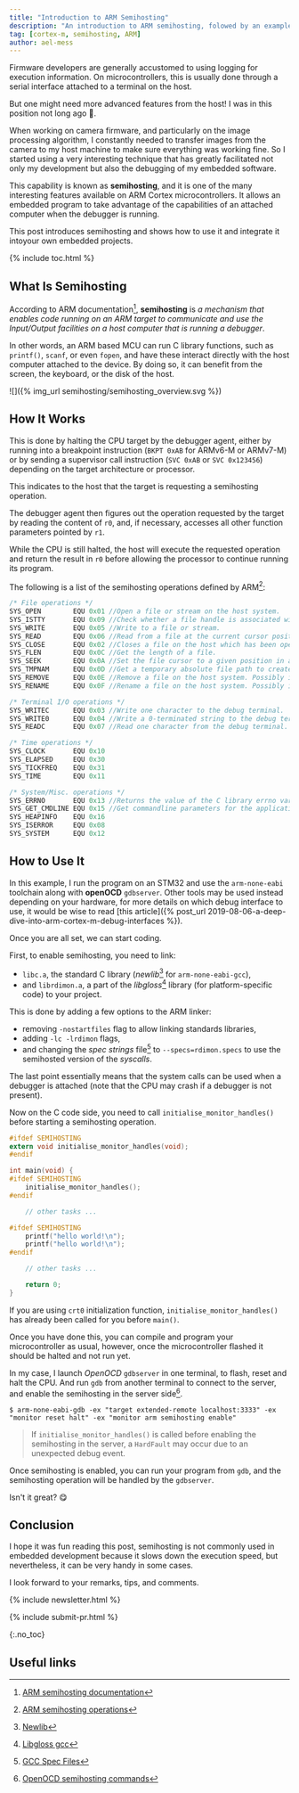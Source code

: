 ```yaml
---
title: "Introduction to ARM Semihosting"
description: "An introduction to ARM semihosting, folowed by an example with OpenOCD and arm-none-eabi toolchain"
tag: [cortex-m, semihosting, ARM]
author: ael-mess
---
```


Firmware developers are generally accustomed to using logging for execution information. On microcontrollers, this is usually done through a serial interface attached to a terminal on the host.

But one might need more advanced features from the host! I was in this position not long ago 🤨.

When working on camera firmware, and particularly on the image processing algorithm, I constantly needed to transfer images from the camera to my host machine to make sure everything was working fine. So I started using a very interesting technique that has greatly facilitated not only my development but also the debugging of my embedded software.

This capability is known as **semihosting**, and it is one of the many interesting features available on ARM Cortex microcontrollers. It allows an embedded program to take advantage of the capabilities of an attached computer when the debugger is running.

<!-- excerpt start -->
This post introduces semihosting and shows how to use it and integrate it intoyour own embedded projects.
<!-- excerpt end -->

{% include toc.html %}

## What Is Semihosting

According to ARM documentation[^1], **semihosting** is _a mechanism that enables code running on an ARM target to communicate and use the Input/Output facilities on a host computer that is running a debugger_.

In other words, an ARM based MCU can run C library functions, such as `printf()`, `scanf`, or even `fopen`, and have these interact directly with the host computer attached to the device. By doing so, it can benefit from the screen, the keyboard, or the disk of the host.

![]({% img_url semihosting/semihosting_overview.svg %})

## How It Works

This is done by halting the CPU target by the debugger agent, either by running into a breakpoint instruction (`BKPT 0xAB`  for ARMv6-M or ARMv7-M) or by sending a supervisor call instruction (`SVC 0xAB` or `SVC 0x123456`) depending on the target architecture or processor.

This indicates to the host that the target is requesting a semihosting operation.

The debugger agent then figures out the operation requested by the target by reading the content of `r0`, and, if necessary, accesses all other function parameters pointed by `r1`.

While the CPU is still halted, the host will execute the requested operation and return the result in `r0` before allowing the processor to continue running its program.

The following is a list of the semihosting operations defined by ARM[^2]:

```c
/* File operations */
SYS_OPEN        EQU 0x01 //Open a file or stream on the host system.
SYS_ISTTY       EQU 0x09 //Check whether a file handle is associated with a file or a stream/terminal such as stdout.
SYS_WRITE       EQU 0x05 //Write to a file or stream.
SYS_READ        EQU 0x06 //Read from a file at the current cursor position.
SYS_CLOSE       EQU 0x02 //Closes a file on the host which has been opened by SYS_OPEN.
SYS_FLEN        EQU 0x0C //Get the length of a file.
SYS_SEEK        EQU 0x0A //Set the file cursor to a given position in a file.
SYS_TMPNAM      EQU 0x0D //Get a temporary absolute file path to create a temporary file.
SYS_REMOVE      EQU 0x0E //Remove a file on the host system. Possibly insecure!
SYS_RENAME      EQU 0x0F //Rename a file on the host system. Possibly insecure!

/* Terminal I/O operations */
SYS_WRITEC      EQU 0x03 //Write one character to the debug terminal.
SYS_WRITE0      EQU 0x04 //Write a 0-terminated string to the debug terminal.
SYS_READC       EQU 0x07 //Read one character from the debug terminal.

/* Time operations */
SYS_CLOCK       EQU 0x10
SYS_ELAPSED     EQU 0x30
SYS_TICKFREQ    EQU 0x31
SYS_TIME        EQU 0x11

/* System/Misc. operations */
SYS_ERRNO       EQU 0x13 //Returns the value of the C library errno variable that is associated with the semihosting implementation.
SYS_GET_CMDLINE EQU 0x15 //Get commandline parameters for the application to run with (argc and argv for main())
SYS_HEAPINFO    EQU 0x16
SYS_ISERROR     EQU 0x08
SYS_SYSTEM      EQU 0x12
```

## How to Use It

In this example, I run the program on an STM32 and use the `arm-none-eabi` toolchain along with **openOCD** `gdbserver`. Other tools may be used instead depending on your hardware, for more details on which debug interface to use, it would be wise to read [this article]({% post_url 2019-08-06-a-deep-dive-into-arm-cortex-m-debug-interfaces %}).

Once you are all set, we can start coding.

First, to enable semihosting, you need to link:
* `libc.a`, the standard C library (*newlib*[^3] for `arm-none-eabi-gcc`),
* and `librdimon.a`, a part of the *libgloss*[^4] library (for platform-specific code) to your project.

This is done by adding a few options to the ARM linker:
* removing `-nostartfiles` flag to allow linking standards libraries,
* adding `-lc -lrdimon` flags,
* and changing the *spec strings* file[^5] to `--specs=rdimon.specs` to use the semihosted version of the *syscalls*.

The last point essentially means that the system calls can be used when a debugger is attached (note that the CPU may crash if a debugger is not present).

Now on the C code side, you need to call `initialise_monitor_handles()` before starting a semihosting operation.

```c
#ifdef SEMIHOSTING
extern void initialise_monitor_handles(void);
#endif

int main(void) {
#ifdef SEMIHOSTING
  	initialise_monitor_handles();
#endif

  	// other tasks ...

#ifdef SEMIHOSTING
    printf("hello world!\n");
    printf("hello world!\n");
#endif

    // other tasks ...

  	return 0;
}
```

If you are using `crt0` initialization function, `initialise_monitor_handles()` has already been called for you before `main()`.

Once you have done this, you can compile and program your microcontroller as usual, however, once the microcontroller flashed it should be halted and not run yet.

In my case, I launch *OpenOCD* `gdbserver` in one terminal, to flash, reset and halt the CPU. And run `gdb` from another terminal to connect to the server, and enable the semihosting in the server side[^6].

```shell
$ arm-none-eabi-gdb -ex "target extended-remote localhost:3333" -ex "monitor reset halt" -ex "monitor arm semihosting enable"
```

> If `initialise_monitor_handles()` is called before enabling the semihosting in the server, a `HardFault` may occur due to an unexpected debug event.

Once semihosting is enabled, you can run your program from `gdb`, and the semihosting operation will be handled by the `gdbserver`.

Isn't it great? 😋

## Conclusion

I hope it was fun reading this post, semihosting is not commonly used in embedded development because it slows down the execution speed, but nevertheless, it can be very handy in some cases.

I look forward to your remarks, tips, and comments.

<!-- Interrupt Keep START -->
{% include newsletter.html %}

{% include submit-pr.html %}
<!-- Interrupt Keep END -->

{:.no_toc}

## Useful links

<!-- prettier-ignore-start -->
[^1]: [ARM semihosting documentation](https://developer.arm.com/documentation/dui0471/i/semihosting/what-is-semihosting-?lang=en)
[^2]: [ARM semihosting operations](https://developer.arm.com/documentation/dui0471/i/semihosting/semihosting-operations?lang=en)
[^3]: [Newlib](https://www.embedded.com/embedding-with-gnu-newlib/)
[^4]: [Libgloss gcc](https://sca.uwaterloo.ca/coldfire/gcc-doc/docs/porting_1.html)
[^5]: [GCC Spec Files](https://gcc.gnu.org/onlinedocs/gcc/Spec-Files.html)
[^6]: [OpenOCD semihosting commands](http://openocd.org/doc/html/Architecture-and-Core-Commands.html#Architecture-and-Core-Commands)
<!-- prettier-ignore-end -->
